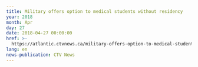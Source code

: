 ```yaml
---
title: Military offers option to medical students without residency
year: 2018
month: Apr
day: 27
date: 2018-04-27 00:00:00
href: >-
  https://atlantic.ctvnews.ca/military-offers-option-to-medical-students-without-residency-1.3906089
lang: en
news-publication: CTV News
---
```


